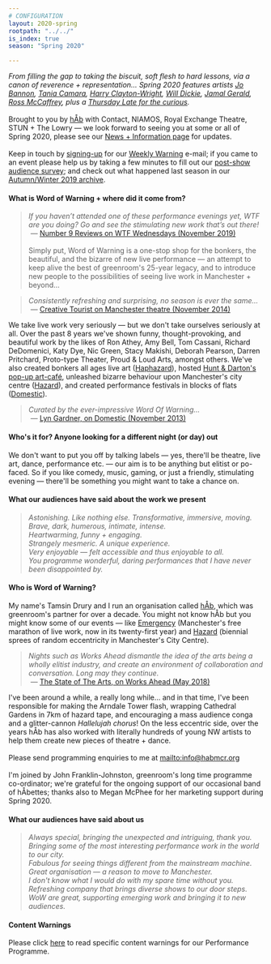 ```yaml
---
# CONFIGURATION
layout: 2020-spring
rootpath: "../../"
is_index: true
season: "Spring 2020"

---
```

*From filling the gap to taking the biscuit, soft flesh to hard lessons, via a canon of reverence + representation… Spring 2020 features artists [Jo Bannon](/current/2020-springsummer/bannon), [Tania Camara](/current/2020-springsummer/camara), [Harry Clayton-Wright](/current/2020-springsummer/clayton-wright), [Will Dickie](/current/2020-worksahead), [Jamal Gerald](/current/2020-springsummer/gerald), [Ross McCaffrey](/current/2020-worksahead), plus a [Thursday Late for the curious](/current/2020-emergencystopgap).*<br><br>Brought to you by [hÅb](/hab) with Contact, NIAMOS, Royal Exchange Theatre, STUN + The Lowry — we look forward to seeing you at some or all of Spring 2020, please see our [News + Information page](/coronavirus) for updates.<br><br>Keep in touch by <a href="{{ site.mailer_signup_url }}" target="_blank">signing-up</a> for our <a href="http://wordofwarning.posthaven.com" target="_blank">Weekly Warning</a> e-mail; if you came to an event please help us by taking a few minutes to fill out our <a href="http://research.audiencesurveys.org/s.asp?k=157901649112" target="_blank">post-show audience survey</a>; and check out what happened last season in our [Autumn/Winter 2019 archive](/archive/2019-autumnwinter).         
          
#### What is Word of Warning + where did it come from?         
>*If you haven’t attended one of these performance evenings yet, WTF are you doing? Go and see the stimulating new work that’s out there!*<br>&nbsp;— <a href=" http://number9reviews.blogspot.com/2019/11/theatre-review-tom-cassani-i-promise.html" target="_blank">Number 9 Reviews on WTF Wednesdays (November 2019)</a><br><br>Simply put, Word of Warning is a one-stop shop for the bonkers, the beautiful, and the bizarre of new live performance — an attempt to keep alive the best of greenroom's 25-year legacy, and to introduce new people to the possibilities of seeing live work in Manchester + beyond…           
         
>*Consistently refreshing and surprising, no season is ever the same…*<br>&nbsp;— <a href="http://www.creativetourist.com/articles/theatre/manchester/manchester-theatre-lyn-gardner-on-a-city-reaching-beyond-the-theatrical-peaks" target="_blank">Creative Tourist on Manchester theatre (November 2014)</a>           
         
We take live work very seriously — but we don't take ourselves seriously at all. Over the past 8 years we've shown funny, thought-provoking, and beautiful work by the likes of Ron Athey, Amy Bell, Tom Cassani, Richard DeDomenici, Katy Dye, Nic Green, Stacy Makishi, Deborah Pearson, Darren Pritchard, Proto-type Theater, Proud & Loud Arts, amongst others. We've also created bonkers all ages live art ([Haphazard](http://haphazardmcr.org)), hosted [Hunt & Darton's pop-up art-café](/archive/2015-spring/h&d), unleashed bizarre behaviour upon Manchester's city centre ([Hazard](http://hazardmcr.org)), and created performance festivals in blocks of flats ([Domestic](http://domesticmcr.org)).          
         
>*Curated by the ever-impressive Word Of Warning…*<br>&nbsp;— <a href="http://www.theguardian.com/stage/2013/nov/02/this-weeks-theatre" target="_blank">Lyn Gardner, on Domestic (November 2013)</a>         
         
#### Who's it for? Anyone looking for a different night (or day) out            
We don't want to put you off by talking labels — yes, there'll be theatre, live art, dance, performance etc. — our aim is to be anything but elitist or po-faced. So if you like comedy, music, gaming, or just a friendly, stimulating evening — there'll be something you might want to take a chance on.         
         
#### What our audiences have said about the work we present  
>*Astonishing. Like nothing else. Transformative, immersive, moving.*<br>*Brave, dark, humerous, intimate, intense.*<br>*Heartwarming, funny + engaging.*<br>*Strangely mesmeric. A unique experience.*<br>*Very enjoyable — felt accessible and thus enjoyable to all.*<br>*You programme wonderful, daring performances that I have never been disappointed by.*          
         
#### Who is Word of Warning?         
My name's Tamsin Drury and I run an organisation called [hÅb](/hab), which was greenroom's partner for over a decade. You might not know hÅb but you might know some of our events — like [Emergency](http://emergencymcr.org) (Manchester's free marathon of live work, now in its twenty-first year) and [Hazard](http://hazardmcr.org) (biennial sprees of random eccentricity in Manchester's City Centre).
         
>*Nights such as Works Ahead dismantle the idea of the arts being a wholly elitist industry, and create an environment of collaboration and conversation. Long may they continue.*<br>&nbsp;— <a href="http://www.thestateofthearts.co.uk/features/works-ahead-expect-something-weird-personal-entirely-half-done" target="_blank">The State of The Arts, on Works Ahead (May 2018)</a>                     
        
I've been around a while, a really long while… and in that time, I've been responsible for making the Arndale Tower flash, wrapping Cathedral Gardens in 7km of hazard tape, and encouraging a mass audience conga and a glitter-cannon *Hallelujah chorus*! On the less eccentric side, over the years hÅb has also worked with literally hundreds of young NW artists to help them create new pieces of theatre + dance.<br><br>Please send programming enquiries to me at <mailto:info@habmcr.org><br><br>I'm joined by John Franklin-Johnston, greenroom's long time programme co-ordinator; we're grateful for the ongoing support of our occasional band of hÅbettes; thanks also to Megan McPhee for her marketing support during Spring 2020.         
        
#### What our audiences have said about us           
>*Always special, bringing the unexpected and intriguing, thank you.*<br>*Bringing some of the most interesting performance work in the world to our city.*<br>*Fabulous for seeing things different from the mainstream machine.*<br>*Great organisation — a reason to move to Manchester.*<br>*I don't know what I would do with my spare time without you.*<br>*Refreshing company that brings diverse shows to our door steps.*<br>*WoW are great, supporting emerging work and bringing it to new audiences.*             
             
#### Content Warnings          
Please click [here](/warnings) to read specific content warnings for our Performance Programme.
